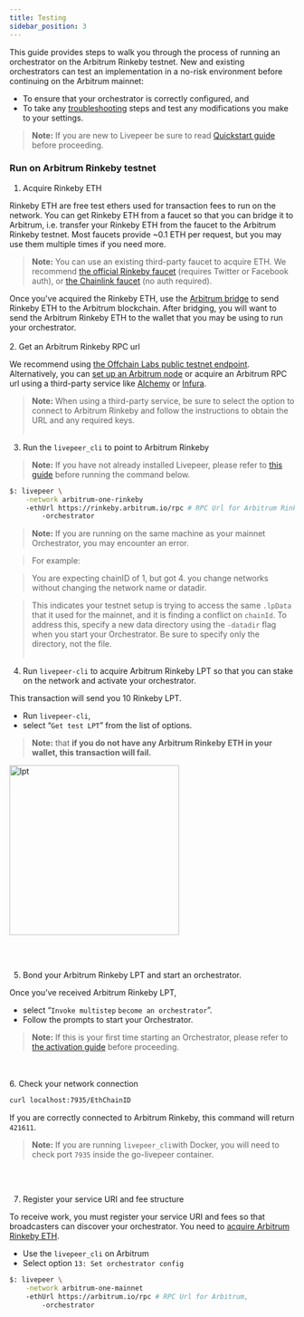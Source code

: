 ```yaml
---
title: Testing
sidebar_position: 3
---
```


This guide provides steps to walk you through the process of running an orchestrator on the Arbitrum Rinkeby testnet. New and existing orchestrators can test an implementation in a no-risk environment before continuing on the Arbitrum mainnet: 

- To ensure that your orchestrator is correctly configured, and 
- To take any [troubleshooting](/video-miners/guides/troubleshooting) steps and test any modifications you make to your settings. 

> **Note:** If you are new to Livepeer be sure to read [Quickstart guide](/video-miners/getting-started/getting-started.md) before proceeding.

### Run on Arbitrum Rinkeby testnet

1. Acquire Rinkeby ETH 

Rinkeby ETH are free test ethers used for transaction fees to run on the network. You can get Rinkeby ETH from a faucet so that you can bridge it to Arbitrum, i.e. transfer your Rinkeby ETH from the faucet to the Arbitrum Rinkeby testnet. Most faucets provide ~0.1 ETH per request, but you may use them multiple times if you need more.

> **Note:** You can use an existing third-party faucet to acquire ETH.  We recommend [the official Rinkeby faucet](https://www.rinkeby.io/#faucet) (requires Twitter or Facebook auth), or [the Chainlink faucet](https://faucets.chain.link/rinkeby) (no auth required). 

Once you've acquired the Rinkeby ETH, use the [Arbitrum bridge](https://bridge.arbitrum.io) to send Rinkeby ETH to the Arbitrum blockchain. After bridging, you will want to send the Arbitrum Rinkeby ETH to the wallet that you may be using to run your orchestrator. 
<br></br>
2. Get an Arbitrum Rinkeby RPC url

We recommend using [the Offchain Labs public testnet endpoint](https://developer.offchainlabs.com/docs/public_testnet). Alternatively, you can [set up an Arbitrum node](https://developer.offchainlabs.com/docs/running_node) or acquire an Arbitrum RPC url using a third-party service like [Alchemy](https://www.alchemy.com/) or [Infura](https://infura.io/). 

> **Note:** When using a third-party service, be sure to select the option to connect to Arbitrum Rinkeby and follow the instructions to obtain the URL and any required keys.
<br></br>

3. Run the `livepeer_cli` to point to Arbitrum Rinkeby

> **Note:** If you have not already installed Livepeer, please refer to [this guide](https://livepeer.org/docs/installation/install-livepeer/) before running the command below.

```bash
$: livepeer \
    -network arbitrum-one-rinkeby
    -ethUrl https://rinkeby.arbitrum.io/rpc # RPC Url for Arbitrum Rinkeby provider, acquired in Step 2 above
		-orchestrator
```

> **Note:** If you are running on the same machine as your mainnet Orchestrator, you may encounter an error. 

> For example: 

> You are expecting chainID of 1, but got 4. 
 you change networks without changing the network name or datadir. 

 > This indicates your testnet setup is trying to access the same `.lpData` that it used for the mainnet, and it is finding a conflict on `chainId`. To address this, specify a new data directory using the `-datadir` flag when you start your Orchestrator. Be sure to specify only the directory, not the file.
<br></br>

4. Run  `livepeer-cli` to acquire Arbitrum Rinkeby LPT so that you can stake on the network and activate your orchestrator.

This transaction will send you 10 Rinkeby LPT.  

- Run `livepeer-cli`, 
- select “`Get test LPT`” from the list of options. 

 > **Note:** that **if you do not have any Arbitrum Rinkeby ETH in your wallet, this transaction will fail.**

<img src="/docs-assets/video-miners/getting-started/testnet_lpt.png" alt="lpt" width="300"/>

<br></br>

5. Bond your Arbitrum Rinkeby LPT and start an orchestrator.

Once you’ve received Arbitrum Rinkeby LPT, 

- select “`Invoke multistep` `become an orchestrator`”. 
- Follow the prompts to start your Orchestrator.

> **Note:** If this is your first time starting an Orchestrator, please refer to [the activation guide](/video-miners/getting-started/activation) before proceeding.

<br></br>
6. Check your network connection

```bash
curl localhost:7935/EthChainID 
```
If you are correctly connected to Arbitrum Rinkeby, this command will return `421611`.

> **Note:** If you are running `livepeer_cli`with Docker, you will need to check port `7935` inside the go-livepeer container.

<br></br>

7. Register your service URI and fee structure 

To receive work, you must register your service URI and fees so that broadcasters can discover your orchestrator. You need to [acquire Arbitrum Rinkeby ETH](/video-miners/getting-started/testnet#run-on-arbitrum-rinkeby-testnet).

- Use the `livepeer_cli` on Arbitrum
- Select option `13: Set orchestrator config`

```bash
$: livepeer \
    -network arbitrum-one-mainnet
    -ethUrl https://arbitrum.io/rpc # RPC Url for Arbitrum, 
        -orchestrator
```
